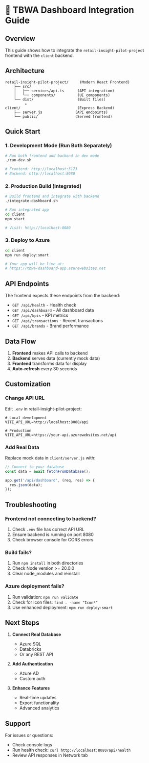 # 🚀 TBWA Dashboard Integration Guide

## Overview
This guide shows how to integrate the `retail-insight-pilot-project` frontend with the `client` backend.

## Architecture
```
retail-insight-pilot-project/     (Modern React Frontend)
    ├── src/
    │   ├── services/api.ts      (API integration)
    │   └── components/          (UI components)
    └── dist/                    (Built files)
         ↓
client/                          (Express Backend)
    ├── server.js               (API endpoints)
    └── public/                 (Served frontend)
```

## Quick Start

### 1. Development Mode (Run Both Separately)
```bash
# Run both frontend and backend in dev mode
./run-dev.sh

# Frontend: http://localhost:5173
# Backend: http://localhost:8080
```

### 2. Production Build (Integrated)
```bash
# Build frontend and integrate with backend
./integrate-dashboard.sh

# Run integrated app
cd client
npm start

# Visit: http://localhost:8080
```

### 3. Deploy to Azure
```bash
cd client
npm run deploy:smart

# Your app will be live at:
# https://tbwa-dashboard-app.azurewebsites.net
```

## API Endpoints

The frontend expects these endpoints from the backend:

- `GET /api/health` - Health check
- `GET /api/dashboard` - All dashboard data
- `GET /api/kpis` - KPI metrics
- `GET /api/transactions` - Recent transactions
- `GET /api/brands` - Brand performance

## Data Flow

1. **Frontend** makes API calls to backend
2. **Backend** serves data (currently mock data)
3. **Frontend** transforms data for display
4. **Auto-refresh** every 30 seconds

## Customization

### Change API URL
Edit `.env` in retail-insight-pilot-project:
```env
# Local development
VITE_API_URL=http://localhost:8080/api

# Production
VITE_API_URL=https://your-api.azurewebsites.net/api
```

### Add Real Data
Replace mock data in `client/server.js` with:
```javascript
// Connect to your database
const data = await fetchFromDatabase();

app.get('/api/dashboard', (req, res) => {
  res.json(data);
});
```

## Troubleshooting

### Frontend not connecting to backend?
1. Check `.env` file has correct API URL
2. Ensure backend is running on port 8080
3. Check browser console for CORS errors

### Build fails?
1. Run `npm install` in both directories
2. Check Node version >= 20.0.0
3. Clear node_modules and reinstall

### Azure deployment fails?
1. Run validation: `npm run validate`
2. Check for Icon files: `find . -name "Icon*"`
3. Use enhanced deployment: `npm run deploy:smart`

## Next Steps

1. **Connect Real Database**
   - Azure SQL
   - Databricks
   - Or any REST API

2. **Add Authentication**
   - Azure AD
   - Custom auth

3. **Enhance Features**
   - Real-time updates
   - Export functionality
   - Advanced analytics

## Support

For issues or questions:
- Check console logs
- Run health check: `curl http://localhost:8080/api/health`
- Review API responses in Network tab